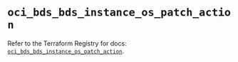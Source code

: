 # `oci_bds_bds_instance_os_patch_action`

Refer to the Terraform Registry for docs: [`oci_bds_bds_instance_os_patch_action`](https://registry.terraform.io/providers/hashicorp/oci/7.19.0/docs/resources/bds_bds_instance_os_patch_action).
